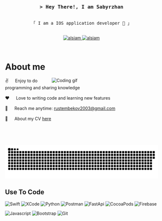 <!-- Intro  -->
<h3 align="center">
        <samp>&gt; Hey There!, I am
                <b>Sabyrzhan</a></b>
        </samp>
</h3>


<p align="center"> 
  <samp>
    <br>
    「 I am a  IOS application developer   」
    <br>
    <br>
  </samp>
</p>

<p align="center">

 <a href="https://linkedin.com/in/al-siam" target="_blank">
  <img src="https://www.linkedin.com/in/rustembekov2003/" alt="alsiam"/>
 </a>
 <a href="https://img.shields.io/badge/Telegram-2CA5E0?style=for-the-badge&logo=telegram&logoColor=white" target="_blank">
  <img src="https://t.me/qarapaimm" alt="alsiam"  />
  </a> 
</p>
<br />

<!-- About Section -->
 # About me
 
<p>
 <img align="right" width="350" src="/assets/programmer.gif" alt="Coding gif" />
  
 ✌️ &emsp; Enjoy to do programming and sharing knowledge <br/><br/>
 ❤️ &emsp; Love to writing code and learning new features<br/><br/>
 📧 &emsp; Reach me anytime: rustembekov2003@gmail.com<br/><br/>
 📁 &emsp; About my CV [here](https://github.com/rustembekov/rustembekov/blob/main/CV-Rustembekov%20Sabyrzhan.pdf)

</p>

<br/>
<br/>
<br/>
<p align="center">
 <img width="600" src="assets/github-snake.svg" alt="snake"/>
</p>

## Use To Code
![Swift](https://img.shields.io/badge/Swift-FA7343?style=for-the-badge&logo=swift&logoColor=white)
![XCode](https://img.shields.io/badge/Xcode-007ACC?style=for-the-badge&logo=Xcode&logoColor=white)
![Python](https://img.shields.io/badge/Python-FFD43B?style=for-the-badge&logo=python&logoColor=blue)
![Postman](https://img.shields.io/badge/Postman-FF6C37?style=for-the-badge&logo=Postman&logoColor=white)
![FastApi](https://img.shields.io/badge/fastapi-109989?style=for-the-badge&logo=FASTAPI&logoColor=white)
![CocoaPods](https://img.shields.io/badge/cocoapods-FA2A02?style=for-the-badge&logo=cocoapods&logoColor=white)
![Firebase](https://img.shields.io/badge/firebase-ffca28?style=for-the-badge&logo=firebase&logoColor=black)

![Javascript](https://img.shields.io/badge/Javascript-F0DB4F?style=for-the-badge&labelColor=black&logo=javascript&logoColor=F0DB4F)
![Bootstrap](https://img.shields.io/badge/Bootstrap-563D7C?style=for-the-badge&logo=bootstrap&logoColor=white)
![Git](https://img.shields.io/badge/Git-F05032?style=for-the-badge&logo=git&logoColor=white)

<br/>


